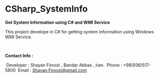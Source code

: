 # CSharp_SystemInfo

**Get System Information using C# and WMI Service**

This project develope in C# for getting system information using Windows WMI Service.



 
 

**Contact Info :**

 Developer : Shayan Firoozi , Bandar Abbas , Iran.
 Phone : +98(936)517-5800
 Email : Shayan.Firoozi@gmail.com
